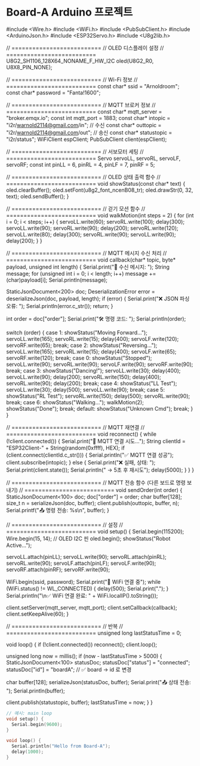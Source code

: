 # Board-A Arduino 프로젝트
#include <Wire.h>
#include <WiFi.h>
#include <PubSubClient.h>
#include <ArduinoJson.h>
#include <ESP32Servo.h>
#include <U8g2lib.h>

// ==========================
// OLED 디스플레이 설정
// ==========================
U8G2_SH1106_128X64_NONAME_F_HW_I2C oled(U8G2_R0, U8X8_PIN_NONE);

// ==========================
// Wi-Fi 정보
// ==========================
const char* ssid = "Arnoldroom";
const char* password = "Fanta!1600";

// ==========================
// MQTT 브로커 정보
// ==========================
const char* mqtt_server = "broker.emqx.io";
const int mqtt_port = 1883;
const char* intopic = "i2r/warnold2114@gmail.com/in";   // 수신
const char* outtopic = "i2r/warnold2114@gmail.com/out"; // 송신
const char* statustopic = "i2r/status";
WiFiClient espClient;
PubSubClient client(espClient);

// ==========================
// 서보모터 세팅
// ==========================
Servo servoLL, servoRL, servoLF, servoRF;
const int pinLL = 6, pinRL = 4, pinLF = 7, pinRF = 5;

// ==========================
// OLED 상태 출력 함수
// ==========================
void showStatus(const char* text) {
  oled.clearBuffer();
  oled.setFont(u8g2_font_ncenB08_tr);
  oled.drawStr(0, 32, text);
  oled.sendBuffer();
}

// ==========================
// 걷기 모션 함수
// ==========================
void walkMotion(int steps = 2) {
  for (int i = 0; i < steps; i++) {
    servoLL.write(60); servoRL.write(100);
    delay(300); servoLL.write(90); servoRL.write(90); delay(200);
    servoRL.write(120); servoLL.write(80);
    delay(300); servoRL.write(90); servoLL.write(90); delay(200);
  }
}

// ==========================
// MQTT 메시지 수신 처리
// ==========================
void callback(char* topic, byte* payload, unsigned int length) {
  Serial.print("📩 수신 메시지: ");
  String message;
  for (unsigned int i = 0; i < length; i++) message += (char)payload[i];
  Serial.println(message);

  StaticJsonDocument<200> doc;
  DeserializationError error = deserializeJson(doc, payload, length);
  if (error) {
    Serial.print("❌ JSON 파싱 오류: ");
    Serial.println(error.c_str());
    return;
  }

  int order = doc["order"];
  Serial.print("🛠 명령 코드: ");
  Serial.println(order);

  switch (order) {
    case 1:
      showStatus("Moving Forward...");
      servoLL.write(165); servoRL.write(15);
      delay(400); servoLF.write(120); servoRF.write(65);
      break;
    case 2:
      showStatus("Reversing...");
      servoLL.write(165); servoRL.write(15);
      delay(400); servoLF.write(65); servoRF.write(120);
      break;
    case 0:
      showStatus("Stopped");
      servoLL.write(90); servoRL.write(90);
      servoLF.write(90); servoRF.write(90);
      break;
    case 3:
      showStatus("Dancing!");
      servoLL.write(30); delay(400); servoLL.write(90); delay(200);
      servoRL.write(150); delay(400); servoRL.write(90); delay(200);
      break;
    case 4:
      showStatus("LL Test");
      servoLL.write(30); delay(500); servoLL.write(90);
      break;
    case 5:
      showStatus("RL Test");
      servoRL.write(150); delay(500); servoRL.write(90);
      break;
    case 6:
      showStatus("Walking...");
      walkMotion(2);
      showStatus("Done");
      break;
    default:
      showStatus("Unknown Cmd");
      break;
  }
}

// ==========================
// MQTT 재연결
// ==========================
void reconnect() {
  while (!client.connected()) {
    Serial.print("🔌 MQTT 연결 시도...");
    String clientId = "ESP32Client-" + String(random(0xffff), HEX);
    if (client.connect(clientId.c_str())) {
      Serial.println("✅ MQTT 연결 성공");
      client.subscribe(intopic);
    } else {
      Serial.print("❌ 실패, 상태: ");
      Serial.print(client.state());
      Serial.println(" → 5초 후 재시도");
      delay(5000);
    }
  }
}

// ==========================
// MQTT 전송 함수 (다른 보드로 명령 보내기)
// ==========================
void sendOrder(int order) {
  StaticJsonDocument<100> doc;
  doc["order"] = order;
  char buffer[128];
  size_t n = serializeJson(doc, buffer);
  client.publish(outtopic, buffer, n);
  Serial.printf("📤 명령 전송: %s\n", buffer);
}

// ==========================
// 설정
// ==========================
void setup() {
  Serial.begin(115200);
  Wire.begin(15, 14);  // OLED I2C 핀
  oled.begin();
  showStatus("Robot Active...");

  servoLL.attach(pinLL); servoLL.write(90);
  servoRL.attach(pinRL); servoRL.write(90);
  servoLF.attach(pinLF); servoLF.write(90);
  servoRF.attach(pinRF); servoRF.write(90);

  WiFi.begin(ssid, password);
  Serial.print("📶 WiFi 연결 중");
  while (WiFi.status() != WL_CONNECTED) {
    delay(500); Serial.print(".");
  }
  Serial.println("\n✅ WiFi 연결 완료: " + WiFi.localIP().toString());

  client.setServer(mqtt_server, mqtt_port);
  client.setCallback(callback);
  client.setKeepAlive(60);
}

// ==========================
// 반복
// ==========================
unsigned long lastStatusTime = 0;

void loop() {
  if (!client.connected()) reconnect();
  client.loop();

  unsigned long now = millis();
  if (now - lastStatusTime > 5000) {
  StaticJsonDocument<100> statusDoc;
  statusDoc["status"] = "connected";
  statusDoc["id"] = "boardA";  // ✅ board → id 로 변경

  char buffer[128];
  serializeJson(statusDoc, buffer);
  Serial.print("📤 상태 전송: "); Serial.println(buffer);

  client.publish(statustopic, buffer);
  lastStatusTime = now;
  }
}
```cpp
// 예시: main loop
void setup() {
  Serial.begin(9600);
}

void loop() {
  Serial.println("Hello from Board-A");
  delay(1000);
}
